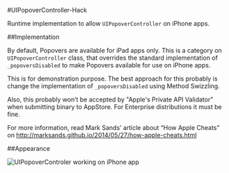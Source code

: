 #UIPopoverController-Hack

Runtime implementation to allow `UIPopoverController` on iPhone apps. 

##Implementation

By default, Popovers are available for iPad apps only. This is a category on `UIPopoverController` class, that overrides the standard implementation of `_popoversDisabled` to make Popovers available for use on iPhone apps. 

This is for demonstration purpose. The best approach for this probably is change the implementation of `_popoversDisabled` using Method Swizzling.

Also, this probably won’t be accepted by "Apple's Private API Validator" when submitting binary to AppStore. For Enterprise distributions it must be fine.

For more information, read Mark Sands’ article about “How Apple Cheats” on http://marksands.github.io/2014/05/27/how-apple-cheats.html


##Appearance

![UIPopoverControler working on iPhone app](https://raw.githubusercontent.com/abacomm/UIPopoverController-Hack/master/Screenshot.png)
